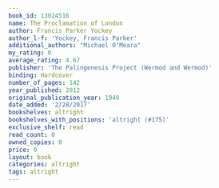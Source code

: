 ```yaml
---
book_id: 13024516
name: The Proclamation of London
author: Francis Parker Yockey
author_l-f: 'Yockey, Francis Parker'
additional_authors: "Michael O'Meara"
my_rating: 0
average_rating: 4.67
publisher: 'The Palingenesis Project (Wermod and Wermod)'
binding: Hardcover
number_of_pages: 142
year_published: 2012
original_publication_year: 1949
date_added: '2/28/2017'
bookshelves: altright
bookshelves_with_positions: 'altright (#175)'
exclusive_shelf: read
read_count: 0
owned_copies: 0
price: 0
layout: book
categories: altright
tags: altright
---
```

